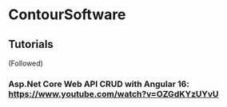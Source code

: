 # ContourSoftware

## Tutorials
(Followed)
<br>
### Asp.Net Core Web API CRUD with Angular 16: https://www.youtube.com/watch?v=OZGdKYzUYvU
